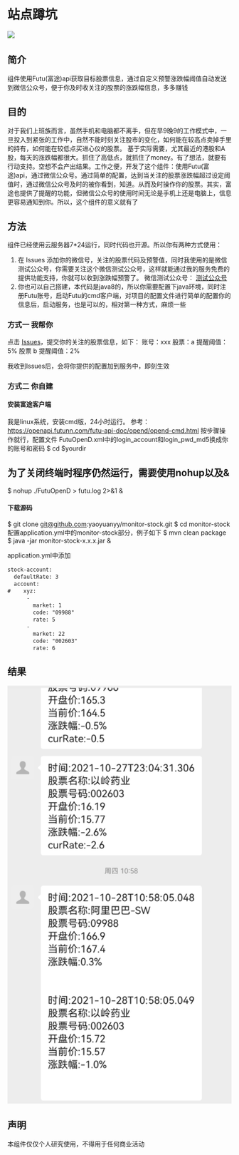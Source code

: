 


# 站点蹲坑


![](https://images.pexels.com/photos/3483098/pexels-photo-3483098.jpeg?cs=srgb&dl=pexels-john-guccione-wwwadvergroupcom-3483098.jpg&fm=jpg)

## 简介

组件使用Futu(富途)api获取目标股票信息，通过自定义预警涨跌幅阈值自动发送到微信公众号，便于你及时收关注的股票的涨跌幅信息，多多赚钱


## 目的
   对于我们上班族而言，虽然手机和电脑都不离手，但在早9晚9的工作模式中，一旦投入到紧张的工作中，自然不能时刻关注股市的变化，如何能在较高点卖掉手里的持有，如何能在较低点买进心仪的股票。
   基于实际需要，尤其最近的港股和A股，每天的涨跌幅都很大。抓住了高低点，就抓住了money。有了想法，就要有行动支持。空想不会产出结果。工作之便，开发了这个组件：使用Futu(富途)api，通过微信公众号。通过简单的配置，达到当关注的股票涨跌幅超过设定阈值时，通过微信公众号及时的被你看到，知道。从而及时操作你的股票。其实，富途也提供了提醒的功能，但微信公众号的使用时间无论是手机上还是电脑上，信息更容易通知到你。所以，这个组件的意义就有了


## 方法
组件已经使用云服务器7*24运行，同时代码也开源。所以你有两种方式使用：
1. 在 Issues 添加你的微信号，关注的股票代码及预警值，同时我使用的是微信测试公众号，你需要关注这个微信测试公众号，这样就能通过我的服务免费的提供功能支持，你就可以收到涨跌幅预警了。
微信测试公众号：
[测试公众号](https://github.com/yaoyuanyy/monitor-stock/blob/master/%E6%B5%8B%E8%AF%95%E5%85%AC%E4%BC%97%E5%8F%B7.jpeg)
2. 你也可以自己搭建，本代码是java8的，所以你需要配置下java环境，同时注册Futu账号，启动Futu的cmd客户端，对项目的配置文件进行简单的配置你的信息后，启动服务，也是可以的，相对第一种方式，麻烦一些

### 方式一 我帮你
点击 [Issues](https://github.com/yaoyuanyy/monitor-stock/issues)，提交你的关注的股票信息，如下：
账号：xxx
  股票：a
  提醒阈值：5%
  股票 b
  提醒阈值：2%

我收到Issues后，会将你提供的配置加到服务中，即刻生效


### 方式二 你自建

#### 安装富途客户端
我是linux系统，安装cmd版，24小时运行。
参考：https://openapi.futunn.com/futu-api-doc/opend/opend-cmd.html
按步骤操作就行，配置文件 FutuOpenD.xml中的login_account和login_pwd_md5换成你的账号和密码
$ cd $yourdir
## 为了关闭终端时程序仍然运行，需要使用nohup以及&
$ nohup ./FutuOpenD > futu.log 2>&1 & 


#### 下载源码
$ git clone git@github.com:yaoyuanyy/monitor-stock.git
$ cd monitor-stock
配置application.yml中的monitor-stock部分，例子如下
$ mvn clean package
$ java -jar monitor-stock-x.x.x.jar &

application.yml中添加
```
stock-account:
  defaultRate: 3
  account:
#    xyz:
      -
        market: 1
        code: "09988"
        rate: 5
      -
        market: 22
        code: "002603"
        rate: 6
```


## 结果
![](https://github.com/yaoyuanyy/monitor-stock/blob/master/111111.png)


## 声明
本组件仅仅个人研究使用，不得用于任何商业活动


